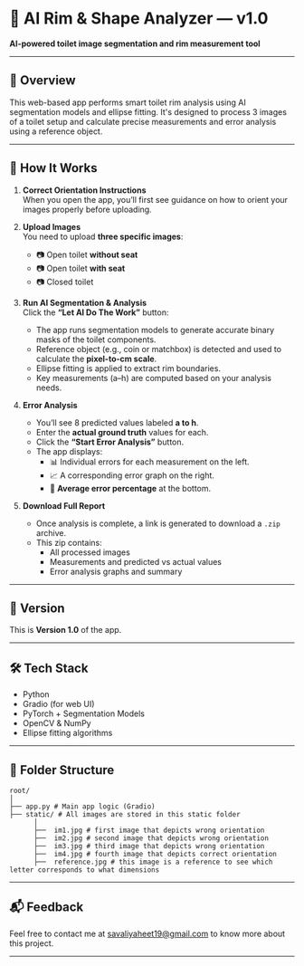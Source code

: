 # 🧠 AI Rim & Shape Analyzer — v1.0

**AI-powered toilet image segmentation and rim measurement tool**

---

## 🚀 Overview

This web-based app performs smart toilet rim analysis using AI segmentation models and ellipse fitting. It's designed to process 3 images of a toilet setup and calculate precise measurements and error analysis using a reference object.

---

## 📸 How It Works

1. **Correct Orientation Instructions**  
   When you open the app, you’ll first see guidance on how to orient your images properly before uploading.

2. **Upload Images**  
   You need to upload **three specific images**:
   - 📷 Open toilet **without seat**
   - 📷 Open toilet **with seat**
   - 📷 Closed toilet

3. **Run AI Segmentation & Analysis**  
   Click the **“Let AI Do The Work”** button:
   - The app runs segmentation models to generate accurate binary masks of the toilet components.
   - Reference object (e.g., coin or matchbox) is detected and used to calculate the **pixel-to-cm scale**.
   - Ellipse fitting is applied to extract rim boundaries.
   - Key measurements (a–h) are computed based on your analysis needs.

4. **Error Analysis**  
   - You’ll see 8 predicted values labeled **a to h**.
   - Enter the **actual ground truth** values for each.
   - Click the **“Start Error Analysis”** button.
   - The app displays:
     - 📊 Individual errors for each measurement on the left.
     - 📈 A corresponding error graph on the right.
     - 🧮 **Average error percentage** at the bottom.

5. **Download Full Report**  
   - Once analysis is complete, a link is generated to download a `.zip` archive.
   - This zip contains:
     - All processed images
     - Measurements and predicted vs actual values
     - Error analysis graphs and summary

---

## 🔖 Version

This is **Version 1.0** of the app.

---

## 🛠️ Tech Stack

- Python
- Gradio (for web UI)
- PyTorch + Segmentation Models
- OpenCV & NumPy
- Ellipse fitting algorithms

---

## 📁 Folder Structure
```
root/
│
├── app.py # Main app logic (Gradio)
├── static/ # All images are stored in this static folder
      │
      ├──  im1.jpg # first image that depicts wrong orientation
      ├──  im2.jpg # second image that depicts wrong orientation
      ├──  im3.jpg # third image that depicts wrong orientation
      ├──  im4.jpg # fourth image that depicts correct orientation
      ├──  reference.jpg # this image is a reference to see which letter corresponds to what dimensions
```
---

## 📬 Feedback

Feel free to contact me at savaliyaheet19@gmail.com to know more about this project.

---

